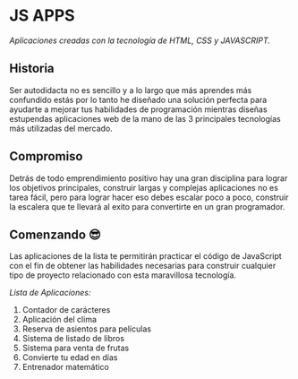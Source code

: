 # JS APPS

*Aplicaciones creadas con la tecnología de HTML, CSS y JAVASCRIPT.*

## Historia

Ser autodidacta no es sencillo y a lo largo que más aprendes más confundido estás por lo tanto he diseñado una solución perfecta para ayudarte a mejorar tus habilidades de programación mientras diseñas estupendas aplicaciones web de la mano de las 3 principales tecnologías más utilizadas del mercado.

## Compromiso

Detrás de todo emprendimiento positivo hay una gran disciplina para lograr los objetivos principales, construir largas y complejas aplicaciones no es tarea fácil, pero para lograr hacer eso debes escalar poco a poco, construir la escalera que te llevará al exito para convertirte en un gran programador.

## Comenzando 😎

Las aplicaciones de la lista te permitirán practicar el código de JavaScript con el fin de obtener las habilidades necesarias para construir cualquier tipo de proyecto relacionado con esta maravillosa tecnología.

*Lista de Aplicaciones:* 

1. Contador de carácteres
2. Aplicación del clima
3. Reserva de asientos para películas
4. Sistema de listado de libros
5. Sistema para venta de frutas
6. Convierte tu edad en días
7. Entrenador matemático
